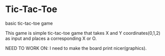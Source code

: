 # Tic-Tac-Toe
basic tic-tac-toe game

This game is simple tic-tac-toe game that takes X and Y coordinates(0,1,2) as input and places a corresponding X or O.

NEED TO WORK ON:
I need to make the board print nicer(graphics).
